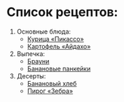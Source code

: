 # Список рецептов:

1. Основные блюда:
	- [Курица «Пикассо»](picasso.md)
	- [Картофель «Айдахо»](aidaho.md)
1. Выпечка:
	- [Брауни](brownie.md)
	- [Банановые панкейки](banana.md)
1. Десерты:
	- [Банановый хлеб](banana.md)
	- [Пирог «Зебра»](zebra.md)

